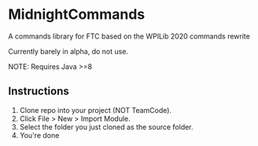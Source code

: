 # MidnightCommands
A commands library for FTC based on the WPILib 2020 commands rewrite

Currently barely in alpha, do not use.

NOTE: Requires Java >=8

## Instructions
1. Clone repo into your project (NOT TeamCode).
2. Click File > New > Import Module.
3. Select the folder you just cloned as the source folder.
4. You're done
